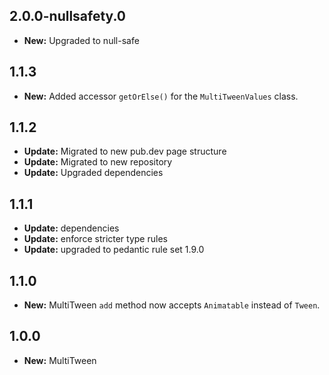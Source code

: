 ## 2.0.0-nullsafety.0

- **New:** Upgraded to null-safe

## 1.1.3

- **New:** Added accessor `getOrElse()` for the `MultiTweenValues` class.

## 1.1.2

- **Update:** Migrated to new pub.dev page structure
- **Update:** Migrated to new repository
- **Update:** Upgraded dependencies

## 1.1.1

- **Update:** dependencies
- **Update:** enforce stricter type rules
- **Update:** upgraded to pedantic rule set 1.9.0

## 1.1.0

- **New:** MultiTween `add` method now accepts `Animatable` instead of `Tween`.

## 1.0.0

- **New:** MultiTween
